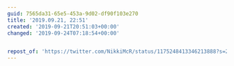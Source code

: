 ```yaml
---
guid: 7565da31-65e5-453a-9d02-df90f103e270
title: '2019.09.21, 22:51'
created: '2019-09-21T20:51:03+00:00'
changed: '2019-09-24T07:18:54+00:00'


repost_of: 'https://twitter.com/NikkiMcR/status/1175248413346213888?s=20'
---
```


